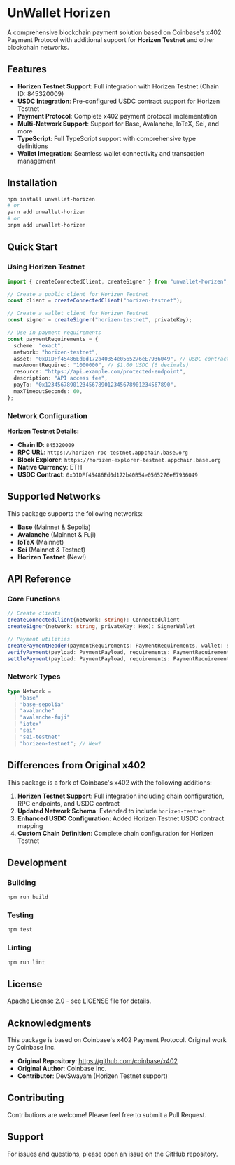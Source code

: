 # UnWallet Horizen

A comprehensive blockchain payment solution based on Coinbase's x402 Payment Protocol with additional support for **Horizen Testnet** and other blockchain networks.

## Features

- **Horizen Testnet Support**: Full integration with Horizen Testnet (Chain ID: 845320009)
- **USDC Integration**: Pre-configured USDC contract support for Horizen Testnet
- **Payment Protocol**: Complete x402 payment protocol implementation
- **Multi-Network Support**: Support for Base, Avalanche, IoTeX, Sei, and more
- **TypeScript**: Full TypeScript support with comprehensive type definitions
- **Wallet Integration**: Seamless wallet connectivity and transaction management

## Installation

```bash
npm install unwallet-horizen
# or
yarn add unwallet-horizen
# or
pnpm add unwallet-horizen
```

## Quick Start

### Using Horizen Testnet

```typescript
import { createConnectedClient, createSigner } from "unwallet-horizen";

// Create a public client for Horizen Testnet
const client = createConnectedClient("horizen-testnet");

// Create a wallet client for Horizen Testnet
const signer = createSigner("horizen-testnet", privateKey);

// Use in payment requirements
const paymentRequirements = {
  scheme: "exact",
  network: "horizen-testnet",
  asset: "0xD1DFf45486Ed0d172b40B54e0565276eE7936049", // USDC contract
  maxAmountRequired: "1000000", // $1.00 USDC (6 decimals)
  resource: "https://api.example.com/protected-endpoint",
  description: "API access fee",
  payTo: "0x1234567890123456789012345678901234567890",
  maxTimeoutSeconds: 60,
};
```

### Network Configuration

**Horizen Testnet Details:**

- **Chain ID**: `845320009`
- **RPC URL**: `https://horizen-rpc-testnet.appchain.base.org`
- **Block Explorer**: `https://horizen-explorer-testnet.appchain.base.org`
- **Native Currency**: ETH
- **USDC Contract**: `0xD1DFf45486Ed0d172b40B54e0565276eE7936049`

## Supported Networks

This package supports the following networks:

- **Base** (Mainnet & Sepolia)
- **Avalanche** (Mainnet & Fuji)
- **IoTeX** (Mainnet)
- **Sei** (Mainnet & Testnet)
- **Horizen Testnet** (New!)

## API Reference

### Core Functions

```typescript
// Create clients
createConnectedClient(network: string): ConnectedClient
createSigner(network: string, privateKey: Hex): SignerWallet

// Payment utilities
createPaymentHeader(paymentRequirements: PaymentRequirements, wallet: SignerWallet): Promise<string>
verifyPayment(payload: PaymentPayload, requirements: PaymentRequirements): Promise<VerifyResponse>
settlePayment(payload: PaymentPayload, requirements: PaymentRequirements): Promise<SettleResponse>
```

### Network Types

```typescript
type Network =
  | "base"
  | "base-sepolia"
  | "avalanche"
  | "avalanche-fuji"
  | "iotex"
  | "sei"
  | "sei-testnet"
  | "horizen-testnet"; // New!
```

## Differences from Original x402

This package is a fork of Coinbase's x402 with the following additions:

1. **Horizen Testnet Support**: Full integration including chain configuration, RPC endpoints, and USDC contract
2. **Updated Network Schema**: Extended to include `horizen-testnet`
3. **Enhanced USDC Configuration**: Added Horizen Testnet USDC contract mapping
4. **Custom Chain Definition**: Complete chain configuration for Horizen Testnet

## Development

### Building

```bash
npm run build
```

### Testing

```bash
npm test
```

### Linting

```bash
npm run lint
```

## License

Apache License 2.0 - see LICENSE file for details.

## Acknowledgments

This package is based on Coinbase's x402 Payment Protocol. Original work by Coinbase Inc.

- **Original Repository**: https://github.com/coinbase/x402
- **Original Author**: Coinbase Inc.
- **Contributor**: DevSwayam (Horizen Testnet support)

## Contributing

Contributions are welcome! Please feel free to submit a Pull Request.

## Support

For issues and questions, please open an issue on the GitHub repository.
